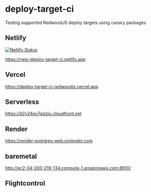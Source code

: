 # deploy-target-ci
Testing supported RedwoodJS deploy targets using canary packages

## Netlify
[![Netlify Status](https://api.netlify.com/api/v1/badges/df4e9ede-0129-45e4-ad8f-e5e2c414c0b6/deploy-status)](https://app.netlify.com/sites/rwjs-deploy-target-ci/deploys)

https://rwjs-deploy-target-ci.netlify.app

## Vercel
https://deploy-target-ci-redwoodjs.vercel.app

## Serverless
https://d2y24ev7gslziu.cloudfront.net

## Render
https://render-postgres-web.onrender.com

## baremetal
http://ec2-34-200-219-134.compute-1.amazonaws.com:8910/

## Flightcontrol
